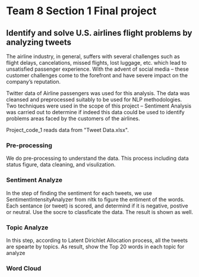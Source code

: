 # Team 8 Section 1 Final project
## Identify and solve U.S. airlines flight problems by analyzing tweets 

The airline industry, in general, suffers with several challenges such as flight delays, cancelations, missed flights, lost luggage, etc. which lead to unsatisfied passenger experience. With the advent of social media – these customer challenges come to the forefront and have severe impact on the company’s reputation. 

Twitter data of Airline passengers was used for this analysis. The data was cleansed and preprocessed suitably to be used for NLP methodologies. Two techniques were used in the scope of this project – Sentiment Analysis was carried out to determine if indeed this data could be used to identify problems areas faced by the customers of the airlines.

Project_code_1 reads data from "Tweet Data.xlsx".
### Pre-processing
We do pre-processing to understand the data. This process including data status figure, data cleaning, and visulization.

### Sentiment Analyze
In the step of finding the sentiment for each tweets, we use SentimentIntensityAnalyzer from nltk to figure the entiment of the words. Each sentance (or tweet) is scored, and determind if it is negative, postive or neutral. Use the socre to classficate the data. The result is shown as well.

### Topic Analyze
In this step, according to Latent Dirichlet Allocation process, all the tweets are spearte by topics. As result, show the Top 20 words in each topic for analyze

### Word Cloud
